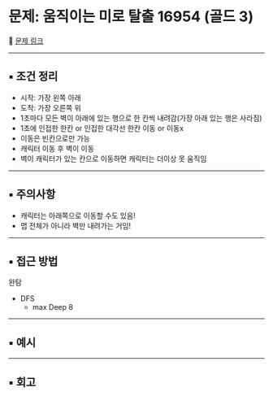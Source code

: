 # 문제: 움직이는 미로 탈출 16954 (골드 3)

📌 [문제 링크](https://www.acmicpc.net/problem/16954)

---

## ▪️ 조건 정리
- 시작: 가장 왼쪽 아래 
- 도착: 가장 오른쪽 위 
- 1초마다 모든 벽이 아래에 있는 행으로 한 칸씩 내려감(가장 아래 있는 행은 사라짐)
- 1초에 인접한 한칸 or 인접한 대각선 한칸 이동 or 이동x 
- 이동은 빈칸으로만 가능
- 캐릭터 이동 후 벽이 이동 
- 벽이 캐릭터가 있는 칸으로 이동하면 캐릭터는 더이상 못 움직임

---

## ▪️ 주의사항
- 캐릭터는 아래쪽으로 이동할 수도 있음!
- 맵 전체가 아니라 벽만 내려가는 거임!

---

## ▪️ 접근 방법
완탐 
- DFS
  - max Deep 8 
---

## ▪️ 예시

---

## ▪️ 회고

```
```